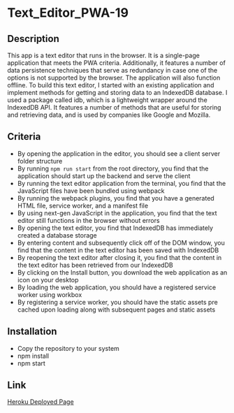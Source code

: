 # Text_Editor_PWA-19

## Description
This app is a text editor that runs in the browser. It is a single-page application that meets the PWA criteria. Additionally, it features a number of data persistence techniques that serve as redundancy in case one of the options is not supported by the browser. The application will also function offline. To build this text editor, I started with an existing application and implement methods for getting and storing data to an IndexedDB database. I used a package called idb, which is a lightweight wrapper around the IndexedDB API. It features a number of methods that are useful for storing and retrieving data, and is used by companies like Google and Mozilla.

## Criteria
* By opening the application in the editor, you should see a client server folder structure
* By running `npm run start` from the root directory, you find that the application should start up the backend and serve the client
* By running the text editor application from the terminal, you find that the JavaScript files have been bundled using webpack
* By running the webpack plugins, you find that you have a generated HTML file, service worker, and a manifest file
* By using next-gen JavaScript in the application, you find that the text editor still functions in the browser without errors
* By opening the text editor, you find that IndexedDB has immediately created a database storage
* By entering content and subsequently click off of the DOM window, you find that the content in the text editor has been saved with IndexedDB
* By reopening the text editor after closing it, you find that the content in the text editor has been retrieved from our IndexedDB
* By clicking on the Install button, you download the web application as an icon on your desktop
* By loading the web application, you should have a registered service worker using workbox
* By registering a service worker, you should have the static assets pre cached upon loading along with subsequent pages and static assets

## Installation
* Copy the repository to your system
* npm install
* npm start

## Link
[Heroku Deployed Page](https://text-editor-hw.herokuapp.com/)
